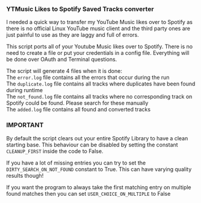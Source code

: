 ### YTMusic Likes to Spotify Saved Tracks converter

I needed a quick way to transfer my YouTube Music likes over to Spotify as there is no official Linux YouTube music client and the third party ones are just painful to use as they are laggy and full of errors.

This script ports all of your Youtube Music likes over to Spotify. There is no need to create a file or put your credentials in a config file. Everything will be done over OAuth and Terminal questions.

The script will generate 4 files when it is done:  
The `error.log` file contains all the errors that occur during the run  
The `duplicate.log` file contains all tracks where duplicates have been found during runtime  
The `not_found.log` file contains all tracks where no corresponding track on Spotify could be found. Please search for these manually  
The `added.log` file contains all found and converted tracks

### IMPORTANT

By default the script clears out your entire Spotify Library to have a clean starting base. This behaviour can be disabled by setting the constant `CLEANUP_FIRST` inside the code to False.

If you have a lot of missing entries you can try to set the `DIRTY_SEARCH_ON_NOT_FOUND` constant to True. This can have varying quality results though! 

If you want the program to always take the first matching entry on multiple found matches then you can set `USER_CHOICE_ON_MULTIPLE` to False